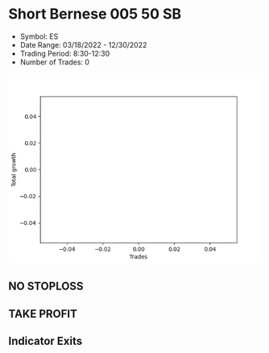 # Short Bernese 005 50 SB 
- Symbol: ES
- Date Range: 03/18/2022 - 12/30/2022
- Trading Period: 8:30-12:30
- Number of Trades: 0

![Plot](ShortBernese00550SBES.png)
## NO STOPLOSS











## TAKE PROFIT






## Indicator Exits




